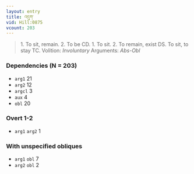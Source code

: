 ```yaml
---
layout: entry
title: འདུག་
vid: Hill:0875
vcount: 203
---
```

> 1\. To sit, remain\. 2\. To be CD\. 1\. To sit\. 2\. To remain, exist DS\. To sit, to stay TC\.
> Volition: _Involuntary_
> Arguments: _Abs-Obl_


### Dependencies (N = 203)
* `arg1` 21
* `arg2` 12
* `argcl` 3
* `aux` 4
* `obl` 20


### Overt 1-2
* `arg1` `arg2` 1


### With unspecified obliques
* `arg1` `obl` 7
* `arg2` `obl` 2
